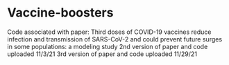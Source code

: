 # Vaccine-boosters
Code associated with paper: Third doses of COVID-19 vaccines reduce infection and transmission of SARS-CoV-2 and could prevent future surges in some populations: a modeling study
2nd version of paper and code uploaded 11/3/21
3rd version of paper and code uploaded 11/29/21

